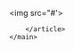 <!DOCTYPE html>
<html>
<head>
	<title>机器学习开发日志</title>
	<meta charset="utf-8">
	<meta name="viewport" content="width=device-width, initial-scale=1">
	<link rel="stylesheet" href="/static/blog/post/post_template.css">
</head>

<body>
	<main class="container my_padding">
		<article class="markdown-body entry-content p-3 p-md-6">

<p>&lt;img src="#'&gt;</p>

		</article>
	</main>
</body>

<section class="row justify-content-end">
	<div class="col-1 text-right">
		<button type="button" id="go-to-top" class="btn btn-sm btn-outline-primary" onclick="goToTop()" style="display: none; position: fixed; bottom: 80px; right: 16px;">↑</button>
	</div>
</section>

<script type="text/javascript">
// When the user scrolls down 20px from the top of the document, show the button
window.onscroll = function(){
	if (document.body.scrollTop > 100 || document.documentElement.scrollTop > 100) {
		document.getElementById("go-to-top").style.display = "block";
	} else {
		document.getElementById("go-to-top").style.display = "none";
	}
};

// https://www.w3schools.com/tags/ev_onclick.asp
// http://www.w3school.com.cn/jsref/met_win_setinterval.asp
function goToTop(){
	let t = setInterval( function(){
		if( document.documentElement.scrollTop <= 0 ){
			clearInterval(t);
		}else{
			document.documentElement.scrollTop -= 40;
		}
	}, 20);
};
</script>

</html>